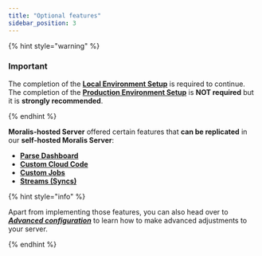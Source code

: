 ```yaml
---
title: "Optional features"
sidebar_position: 3
---
```


{% hint style="warning" %}

### Important

The completion of the [**Local Environment Setup**](../local-environment-setup.md) is required to continue.
The completion of the [**Production Environment Setup**](../production-environment-setup.md) is **NOT required** but it is **strongly recommended**.

{% endhint %}

**Moralis-hosted Server** offered certain features that **can be replicated** in our **self-hosted Moralis Server**:

- [**Parse Dashboard**](parse-dashboard)
- [**Custom Cloud Code**](custom-cloud-code)
- [**Custom Jobs**](custom-jobs)
- [**Streams (Syncs)**](streams)

{% hint style="info" %}

Apart from implementing those features, you can also head over to [**_Advanced configuration_**](advanced-configuration.md) to learn how to make advanced adjustments to your server.

{% endhint %}
